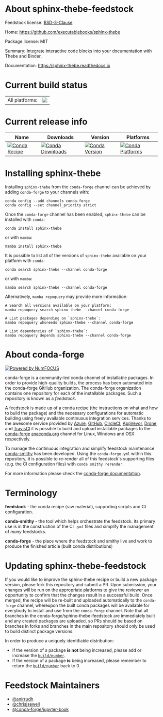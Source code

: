 About sphinx-thebe-feedstock
============================

Feedstock license: [BSD-3-Clause](https://github.com/conda-forge/sphinx-thebe-feedstock/blob/main/LICENSE.txt)

Home: https://github.com/executablebooks/sphinx-thebe

Package license: MIT

Summary: Integrate interactive code blocks into your documentation with Thebe and Binder.

Documentation: https://sphinx-thebe.readthedocs.io

Current build status
====================


<table><tr><td>All platforms:</td>
    <td>
      <a href="https://dev.azure.com/conda-forge/feedstock-builds/_build/latest?definitionId=10569&branchName=main">
        <img src="https://dev.azure.com/conda-forge/feedstock-builds/_apis/build/status/sphinx-thebe-feedstock?branchName=main">
      </a>
    </td>
  </tr>
</table>

Current release info
====================

| Name | Downloads | Version | Platforms |
| --- | --- | --- | --- |
| [![Conda Recipe](https://img.shields.io/badge/recipe-sphinx--thebe-green.svg)](https://anaconda.org/conda-forge/sphinx-thebe) | [![Conda Downloads](https://img.shields.io/conda/dn/conda-forge/sphinx-thebe.svg)](https://anaconda.org/conda-forge/sphinx-thebe) | [![Conda Version](https://img.shields.io/conda/vn/conda-forge/sphinx-thebe.svg)](https://anaconda.org/conda-forge/sphinx-thebe) | [![Conda Platforms](https://img.shields.io/conda/pn/conda-forge/sphinx-thebe.svg)](https://anaconda.org/conda-forge/sphinx-thebe) |

Installing sphinx-thebe
=======================

Installing `sphinx-thebe` from the `conda-forge` channel can be achieved by adding `conda-forge` to your channels with:

```
conda config --add channels conda-forge
conda config --set channel_priority strict
```

Once the `conda-forge` channel has been enabled, `sphinx-thebe` can be installed with `conda`:

```
conda install sphinx-thebe
```

or with `mamba`:

```
mamba install sphinx-thebe
```

It is possible to list all of the versions of `sphinx-thebe` available on your platform with `conda`:

```
conda search sphinx-thebe --channel conda-forge
```

or with `mamba`:

```
mamba search sphinx-thebe --channel conda-forge
```

Alternatively, `mamba repoquery` may provide more information:

```
# Search all versions available on your platform:
mamba repoquery search sphinx-thebe --channel conda-forge

# List packages depending on `sphinx-thebe`:
mamba repoquery whoneeds sphinx-thebe --channel conda-forge

# List dependencies of `sphinx-thebe`:
mamba repoquery depends sphinx-thebe --channel conda-forge
```


About conda-forge
=================

[![Powered by
NumFOCUS](https://img.shields.io/badge/powered%20by-NumFOCUS-orange.svg?style=flat&colorA=E1523D&colorB=007D8A)](https://numfocus.org)

conda-forge is a community-led conda channel of installable packages.
In order to provide high-quality builds, the process has been automated into the
conda-forge GitHub organization. The conda-forge organization contains one repository
for each of the installable packages. Such a repository is known as a *feedstock*.

A feedstock is made up of a conda recipe (the instructions on what and how to build
the package) and the necessary configurations for automatic building using freely
available continuous integration services. Thanks to the awesome service provided by
[Azure](https://azure.microsoft.com/en-us/services/devops/), [GitHub](https://github.com/),
[CircleCI](https://circleci.com/), [AppVeyor](https://www.appveyor.com/),
[Drone](https://cloud.drone.io/welcome), and [TravisCI](https://travis-ci.com/)
it is possible to build and upload installable packages to the
[conda-forge](https://anaconda.org/conda-forge) [anaconda.org](https://anaconda.org/)
channel for Linux, Windows and OSX respectively.

To manage the continuous integration and simplify feedstock maintenance
[conda-smithy](https://github.com/conda-forge/conda-smithy) has been developed.
Using the ``conda-forge.yml`` within this repository, it is possible to re-render all of
this feedstock's supporting files (e.g. the CI configuration files) with ``conda smithy rerender``.

For more information please check the [conda-forge documentation](https://conda-forge.org/docs/).

Terminology
===========

**feedstock** - the conda recipe (raw material), supporting scripts and CI configuration.

**conda-smithy** - the tool which helps orchestrate the feedstock.
                   Its primary use is in the construction of the CI ``.yml`` files
                   and simplify the management of *many* feedstocks.

**conda-forge** - the place where the feedstock and smithy live and work to
                  produce the finished article (built conda distributions)


Updating sphinx-thebe-feedstock
===============================

If you would like to improve the sphinx-thebe recipe or build a new
package version, please fork this repository and submit a PR. Upon submission,
your changes will be run on the appropriate platforms to give the reviewer an
opportunity to confirm that the changes result in a successful build. Once
merged, the recipe will be re-built and uploaded automatically to the
`conda-forge` channel, whereupon the built conda packages will be available for
everybody to install and use from the `conda-forge` channel.
Note that all branches in the conda-forge/sphinx-thebe-feedstock are
immediately built and any created packages are uploaded, so PRs should be based
on branches in forks and branches in the main repository should only be used to
build distinct package versions.

In order to produce a uniquely identifiable distribution:
 * If the version of a package **is not** being increased, please add or increase
   the [``build/number``](https://docs.conda.io/projects/conda-build/en/latest/resources/define-metadata.html#build-number-and-string).
 * If the version of a package **is** being increased, please remember to return
   the [``build/number``](https://docs.conda.io/projects/conda-build/en/latest/resources/define-metadata.html#build-number-and-string)
   back to 0.

Feedstock Maintainers
=====================

* [@anirrudh](https://github.com/anirrudh/)
* [@chrisjsewell](https://github.com/chrisjsewell/)
* [@conda-forge/jupyter-book](https://github.com/conda-forge/jupyter-book/)

